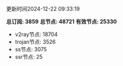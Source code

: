 更新时间2024-12-22 09:33:19

**总订阅: 3859**
**总节点: 48721**
**有效节点: 25330**
- v2ray节点: 18704
- trojan节点: 3526
- ss节点: 3075
- ssr节点: 25
